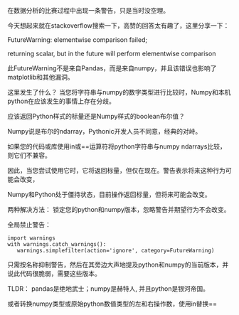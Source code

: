 在数据分析的比赛过程中出现一条警告，只是当时没空理。

今天想起来就在stackoverflow搜索一下，高赞的回答太有趣了，这里分享一下：


FutureWarning: elementwise comparison failed;

returning scalar, but in the future will perform elementwise comparison

此FutureWarning不是来自Pandas，而是来自numpy，并且该错误也影响了matplotlib和其他漏洞。

这里发生了什么？ 当您将字符串与numpy的数字类型进行比较时，Numpy和本机python在应该发生的事情上存在分歧。

应该返回Python样式的标量还是Numpy样式的boolean布尔值？

Numpy说是布尔的ndarray，Pythonic开发人员不同意，经典的对峙。

如果您的代码或库使用in或==运算符将python字符串与numpy ndarrays比较，则它们不兼容。

因此，当您尝试使用它时，它将返回标量，但仅在现在。警告表示将来这种行为可能会改变，

 Numpy和Python处于僵持状态，目前操作返回标量，但将来可能会改变。
 
 两种解决方法： 锁定您的python和numpy版本，忽略警告并期望行为不会改变。
 
 全局禁止警告：
 ```
import warnings
with warnings.catch_warnings():
    warnings.simplefilter(action='ignore', category=FutureWarning)
 ```
只需按名称抑制警告，然后在其旁边大声地提及python和numpy的当前版本，并说此代码很脆弱，需要这些版本。

TLDR： pandas是绝地武士；numpy是赫特人, 并且python是银河帝国。
 
 或者转换numpy类型或原始python数值类型的左和右操作数，使用in替换==
 
 
